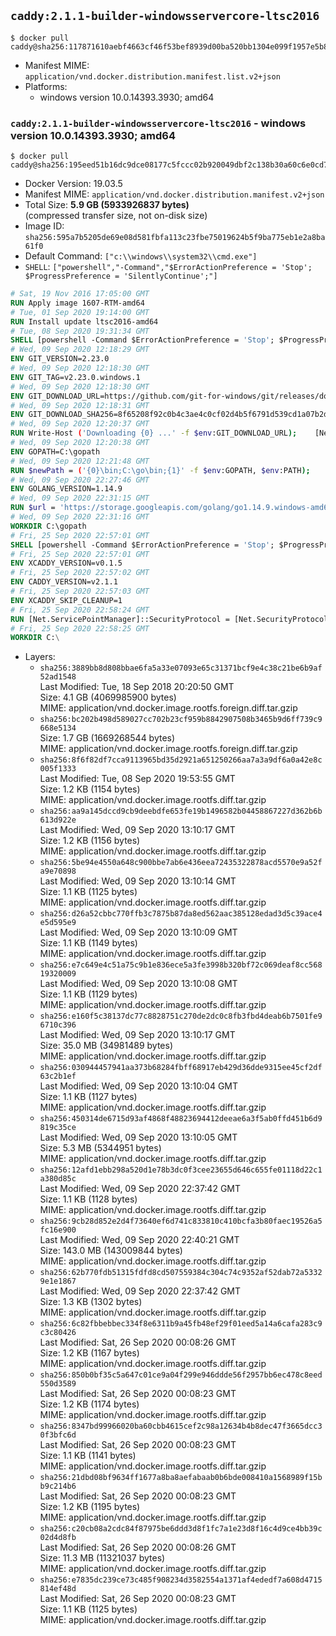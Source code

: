 ## `caddy:2.1.1-builder-windowsservercore-ltsc2016`

```console
$ docker pull caddy@sha256:117871610aebf4663cf46f53bef8939d00ba520bb1304e099f1957e5b88a488b
```

-	Manifest MIME: `application/vnd.docker.distribution.manifest.list.v2+json`
-	Platforms:
	-	windows version 10.0.14393.3930; amd64

### `caddy:2.1.1-builder-windowsservercore-ltsc2016` - windows version 10.0.14393.3930; amd64

```console
$ docker pull caddy@sha256:195eed51b16dc9dce08177c5fccc02b920049dbf2c138b30a60c6e0cd715b74d
```

-	Docker Version: 19.03.5
-	Manifest MIME: `application/vnd.docker.distribution.manifest.v2+json`
-	Total Size: **5.9 GB (5933926837 bytes)**  
	(compressed transfer size, not on-disk size)
-	Image ID: `sha256:595a7b5205de69e08d581fbfa113c23fbe75019624b5f9ba775eb1e2a8ba61f0`
-	Default Command: `["c:\\windows\\system32\\cmd.exe"]`
-	`SHELL`: `["powershell","-Command","$ErrorActionPreference = 'Stop'; $ProgressPreference = 'SilentlyContinue';"]`

```dockerfile
# Sat, 19 Nov 2016 17:05:00 GMT
RUN Apply image 1607-RTM-amd64
# Tue, 01 Sep 2020 19:14:00 GMT
RUN Install update ltsc2016-amd64
# Tue, 08 Sep 2020 19:31:34 GMT
SHELL [powershell -Command $ErrorActionPreference = 'Stop'; $ProgressPreference = 'SilentlyContinue';]
# Wed, 09 Sep 2020 12:18:29 GMT
ENV GIT_VERSION=2.23.0
# Wed, 09 Sep 2020 12:18:30 GMT
ENV GIT_TAG=v2.23.0.windows.1
# Wed, 09 Sep 2020 12:18:30 GMT
ENV GIT_DOWNLOAD_URL=https://github.com/git-for-windows/git/releases/download/v2.23.0.windows.1/MinGit-2.23.0-64-bit.zip
# Wed, 09 Sep 2020 12:18:31 GMT
ENV GIT_DOWNLOAD_SHA256=8f65208f92c0b4c3ae4c0cf02d4b5f6791d539cd1a07b2df62b7116467724735
# Wed, 09 Sep 2020 12:20:37 GMT
RUN Write-Host ('Downloading {0} ...' -f $env:GIT_DOWNLOAD_URL); 	[Net.ServicePointManager]::SecurityProtocol = [Net.SecurityProtocolType]::Tls12; 	Invoke-WebRequest -Uri $env:GIT_DOWNLOAD_URL -OutFile 'git.zip'; 		Write-Host ('Verifying sha256 ({0}) ...' -f $env:GIT_DOWNLOAD_SHA256); 	if ((Get-FileHash git.zip -Algorithm sha256).Hash -ne $env:GIT_DOWNLOAD_SHA256) { 		Write-Host 'FAILED!'; 		exit 1; 	}; 		Write-Host 'Expanding ...'; 	Expand-Archive -Path git.zip -DestinationPath C:\git\.; 		Write-Host 'Removing ...'; 	Remove-Item git.zip -Force; 		Write-Host 'Updating PATH ...'; 	$env:PATH = 'C:\git\cmd;C:\git\mingw64\bin;C:\git\usr\bin;' + $env:PATH; 	[Environment]::SetEnvironmentVariable('PATH', $env:PATH, [EnvironmentVariableTarget]::Machine); 		Write-Host 'Verifying install ("git version") ...'; 	git version; 		Write-Host 'Complete.';
# Wed, 09 Sep 2020 12:20:38 GMT
ENV GOPATH=C:\gopath
# Wed, 09 Sep 2020 12:21:48 GMT
RUN $newPath = ('{0}\bin;C:\go\bin;{1}' -f $env:GOPATH, $env:PATH); 	Write-Host ('Updating PATH: {0}' -f $newPath); 	[Environment]::SetEnvironmentVariable('PATH', $newPath, [EnvironmentVariableTarget]::Machine);
# Wed, 09 Sep 2020 22:27:46 GMT
ENV GOLANG_VERSION=1.14.9
# Wed, 09 Sep 2020 22:31:15 GMT
RUN $url = 'https://storage.googleapis.com/golang/go1.14.9.windows-amd64.zip'; 	Write-Host ('Downloading {0} ...' -f $url); 	Invoke-WebRequest -Uri $url -OutFile 'go.zip'; 		$sha256 = '16bb44448c4423740c5fd751bad28061d5ec44cd08272d4e1efdd16cdf8221e9'; 	Write-Host ('Verifying sha256 ({0}) ...' -f $sha256); 	if ((Get-FileHash go.zip -Algorithm sha256).Hash -ne $sha256) { 		Write-Host 'FAILED!'; 		exit 1; 	}; 		Write-Host 'Expanding ...'; 	Expand-Archive go.zip -DestinationPath C:\; 		Write-Host 'Removing ...'; 	Remove-Item go.zip -Force; 		Write-Host 'Verifying install ("go version") ...'; 	go version; 		Write-Host 'Complete.';
# Wed, 09 Sep 2020 22:31:16 GMT
WORKDIR C:\gopath
# Fri, 25 Sep 2020 22:57:01 GMT
SHELL [powershell -Command $ErrorActionPreference = 'Stop'; $ProgressPreference = 'SilentlyContinue';]
# Fri, 25 Sep 2020 22:57:01 GMT
ENV XCADDY_VERSION=v0.1.5
# Fri, 25 Sep 2020 22:57:02 GMT
ENV CADDY_VERSION=v2.1.1
# Fri, 25 Sep 2020 22:57:03 GMT
ENV XCADDY_SKIP_CLEANUP=1
# Fri, 25 Sep 2020 22:58:24 GMT
RUN [Net.ServicePointManager]::SecurityProtocol = [Net.SecurityProtocolType]::Tls12;     Invoke-WebRequest         -Uri "https://github.com/caddyserver/xcaddy/releases/download/v0.1.5/xcaddy_0.1.5_windows_amd64.zip"         -OutFile "/xcaddy.zip";     if (!(Get-FileHash -Path /xcaddy.zip -Algorithm SHA512).Hash.ToLower().Equals('9372295e75cb10cff85c609a195b9ac12cea3e9fc3490234d4271d415cd210cfa78116b03d82f008b9519e4d1f6e03fc59c27db80e098798a3065e4e89edd653')) { exit 1; };     Expand-Archive -Path "/xcaddy.zip" -DestinationPath "/" -Force;     Remove-Item "/xcaddy.zip" -Force
# Fri, 25 Sep 2020 22:58:25 GMT
WORKDIR C:\
```

-	Layers:
	-	`sha256:3889bb8d808bbae6fa5a33e07093e65c31371bcf9e4c38c21be6b9af52ad1548`  
		Last Modified: Tue, 18 Sep 2018 20:20:50 GMT  
		Size: 4.1 GB (4069985900 bytes)  
		MIME: application/vnd.docker.image.rootfs.foreign.diff.tar.gzip
	-	`sha256:bc202b498d589027cc702b23cf959b8842907508b3465b9d6ff739c9668e5134`  
		Size: 1.7 GB (1669268544 bytes)  
		MIME: application/vnd.docker.image.rootfs.foreign.diff.tar.gzip
	-	`sha256:8f6f82df7cca9113965bd35d2921a651250266aa7a3a9df6a0a42e8c005f1333`  
		Last Modified: Tue, 08 Sep 2020 19:53:55 GMT  
		Size: 1.2 KB (1154 bytes)  
		MIME: application/vnd.docker.image.rootfs.diff.tar.gzip
	-	`sha256:aa9a145dccd9cb9deebdfe653fe19b1496582b04458867227d362b6b613d922e`  
		Last Modified: Wed, 09 Sep 2020 13:10:17 GMT  
		Size: 1.2 KB (1156 bytes)  
		MIME: application/vnd.docker.image.rootfs.diff.tar.gzip
	-	`sha256:5be94e4550a648c900bbe7ab6e436eea72435322878acd5570e9a52fa9e70898`  
		Last Modified: Wed, 09 Sep 2020 13:10:14 GMT  
		Size: 1.1 KB (1125 bytes)  
		MIME: application/vnd.docker.image.rootfs.diff.tar.gzip
	-	`sha256:d26a52cbbc770ffb3c7875b87da8ed562aac385128edad3d5c39ace4e5d595e9`  
		Last Modified: Wed, 09 Sep 2020 13:10:09 GMT  
		Size: 1.1 KB (1149 bytes)  
		MIME: application/vnd.docker.image.rootfs.diff.tar.gzip
	-	`sha256:e7c649e4c51a75c9b1e836ece5a3fe3998b320bf72c069deaf8cc56819320009`  
		Last Modified: Wed, 09 Sep 2020 13:10:08 GMT  
		Size: 1.1 KB (1129 bytes)  
		MIME: application/vnd.docker.image.rootfs.diff.tar.gzip
	-	`sha256:e160f5c38137dc77c8828751c270de2dc0c8fb3fbd4deab6b7501fe96710c396`  
		Last Modified: Wed, 09 Sep 2020 13:10:17 GMT  
		Size: 35.0 MB (34981489 bytes)  
		MIME: application/vnd.docker.image.rootfs.diff.tar.gzip
	-	`sha256:030944457941aa373b68284fbff68917eb429d36dde9315ee45cf2df63c2b1ef`  
		Last Modified: Wed, 09 Sep 2020 13:10:04 GMT  
		Size: 1.1 KB (1127 bytes)  
		MIME: application/vnd.docker.image.rootfs.diff.tar.gzip
	-	`sha256:450314de6715d93af4868f48823694412deeae6a3f5ab0ffd451b6d9819c35ce`  
		Last Modified: Wed, 09 Sep 2020 13:10:05 GMT  
		Size: 5.3 MB (5344951 bytes)  
		MIME: application/vnd.docker.image.rootfs.diff.tar.gzip
	-	`sha256:12afd1ebb298a520d1e78b3dc0f3cee23655d646c655fe01118d22c1a380d85c`  
		Last Modified: Wed, 09 Sep 2020 22:37:42 GMT  
		Size: 1.1 KB (1128 bytes)  
		MIME: application/vnd.docker.image.rootfs.diff.tar.gzip
	-	`sha256:9cb28d852e2d4f73640ef6d741c833810c410bcfa3b80faec19526a5fc16e900`  
		Last Modified: Wed, 09 Sep 2020 22:40:21 GMT  
		Size: 143.0 MB (143009844 bytes)  
		MIME: application/vnd.docker.image.rootfs.diff.tar.gzip
	-	`sha256:62b770fdb51315fdfd8cd507559384c304c74c9352af52dab72a53329e1e1867`  
		Last Modified: Wed, 09 Sep 2020 22:37:42 GMT  
		Size: 1.3 KB (1302 bytes)  
		MIME: application/vnd.docker.image.rootfs.diff.tar.gzip
	-	`sha256:6c82fbbebbec334f8e6311b9a45fb48ef29f01eed5a14a6cafa283c9c3c80426`  
		Last Modified: Sat, 26 Sep 2020 00:08:26 GMT  
		Size: 1.2 KB (1167 bytes)  
		MIME: application/vnd.docker.image.rootfs.diff.tar.gzip
	-	`sha256:850b0bf35c5a647c01ce9a04f299e946ddde56f2957bb6ec478c8eed550d3589`  
		Last Modified: Sat, 26 Sep 2020 00:08:23 GMT  
		Size: 1.2 KB (1174 bytes)  
		MIME: application/vnd.docker.image.rootfs.diff.tar.gzip
	-	`sha256:8347bd99966020ba60cbb4615cef2c98a12634b4b8dec47f3665dcc30f3bfc6d`  
		Last Modified: Sat, 26 Sep 2020 00:08:23 GMT  
		Size: 1.1 KB (1141 bytes)  
		MIME: application/vnd.docker.image.rootfs.diff.tar.gzip
	-	`sha256:21dbd08bf9634ff1677a8ba8aefabaab0b6bde008410a1568989f15bb9c214b6`  
		Last Modified: Sat, 26 Sep 2020 00:08:23 GMT  
		Size: 1.2 KB (1195 bytes)  
		MIME: application/vnd.docker.image.rootfs.diff.tar.gzip
	-	`sha256:c20cb08a2cdc84f87975be6ddd3d8f1fc7a1e23d8f16c4d9ce4bb39c02d4d8fb`  
		Last Modified: Sat, 26 Sep 2020 00:08:26 GMT  
		Size: 11.3 MB (11321037 bytes)  
		MIME: application/vnd.docker.image.rootfs.diff.tar.gzip
	-	`sha256:e7835dc239ce73c485f908234d3582554a1371af4ededf7a608d4715814ef48d`  
		Last Modified: Sat, 26 Sep 2020 00:08:23 GMT  
		Size: 1.1 KB (1125 bytes)  
		MIME: application/vnd.docker.image.rootfs.diff.tar.gzip
